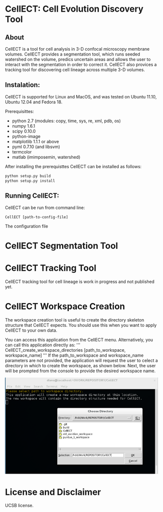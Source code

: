 CellECT: Cell Evolution Discovery Tool
======================================

About
-----
CellECT is a tool for cell analysis in 3-D confocal microscopy membrane volumes. CellECT provides a segmentation tool, which runs seeded watershed on the volume, predics uncertain areas and allows the user to interact with the segmentation in order to correct it. CellECT also provices a tracking tool for discovering cell lineage across multiple 3-D volumes.

Instalation:
------------

CellECT is supported for Linux and MacOS, and was tested on Ubuntu 11.10, Ubuntu 12.04 and Fedora 18.

Prerequisittes:

* python 2.7 (modules: copy, time, sys, re, xml, pdb, os)
* numpy 1.6.1
* scipy 0.10.0
* python-image
* matplotlib 1.1.1 or above
* pyml 0.7.10 (and libsvm)
* termcolor
* matlab (imimposemin, watershed)

After installing the prerequisttes CellECT can be installed as follows:

```
python setup.py build
python setup.py install 
```

Running CellECT:
----------------

CellECT can be run from command line:
```
CellECT [path-to-config-file]
```

The configuration file 




CellECT Segmentation Tool
=========================




CellECT Tracking Tool
=====================

CellECT tracking tool for cell lineage is work in progress and not published yet.


CellECT Workspace Creation
==========================

The workspace creation tool is useful to create the directory skeleton structure that CellECT expects. You should use this when you want to apply CellECT to your own data. 

You can access this application from the CellECT menu. Alternatively, you can call this application directly as:
'''
CellECT_create_workspace_directories [path_to_workspace, workspace_name]
'''
If the path_to_workspace and workspace_name parameters are not provided, the application will request the user to celect a directory in which to create the workspace, as shown below. Next, the user will be prompted from the console to provide the desired workspace name.

![Workspace creation tool directory dialog](CellECT/doc/md_figures/workspace_creation_dialog.png "Workspace creation tool dialog")


License and Disclaimer
======================

UCSB license.

